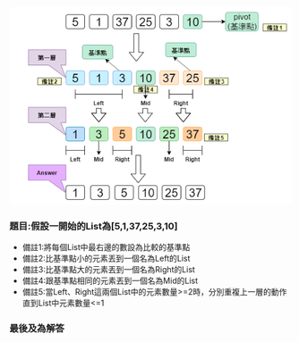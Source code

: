 <img src="pic/演算法.png" />

### 題目:假設一開始的List為[5,1,37,25,3,10] </br>
* 備註1:將每個List中最右邊的數設為比較的基準點</br>
* 備註2:比基準點小的元素丟到一個名為Left的List</br>
* 備註3:比基準點大的元素丟到一個名為Right的List</br>
* 備註4:跟基準點相同的元素丟到一個名為Mid的List</br>
* 備註5:當Left、Right這兩個List中的元素數量>=2時，分別重複上一層的動作直到List中元素數量<=1</br>

### 最後及為解答</br>
